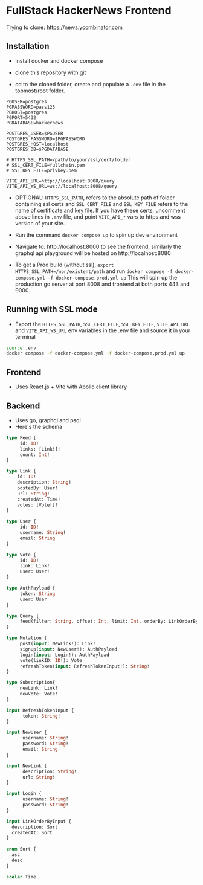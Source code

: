 # FullStack HackerNews Frontend

Trying to clone: https://news.ycombinator.com

## Installation

- Install docker and docker compose

- clone this repository with git

- cd to the cloned folder, create and populate a `.env` file in the topmost/root folder.

```shell
PGUSER=postgres
PGPASSWORD=pass123
PGHOST=postgres
PGPORT=5432
PGDATABASE=hackernews

POSTGRES_USER=$PGUSER
POSTGRES_PASSWORD=$PGPASSWORD
POSTGRES_HOST=localhost
POSTGRES_DB=$PGDATABASE

# HTTPS_SSL_PATH=/path/to/your/ssl/cert/folder
# SSL_CERT_FILE=fullchain.pem
# SSL_KEY_FILE=privkey.pem

VITE_API_URL=http://localhost:8008/query
VITE_API_WS_URL=ws://localhost:8008/query
```

- OPTIONAL: `HTTPS_SSL_PATH`, refers to the absolute path of folder containing ssl certs and `SSL_CERT_FILE` and `SSL_KEY_FILE` refers to the name of certificate and key file.
 If you have these certs, uncomment above lines in `.env` file, and point `VITE_API_*` vars to https and wss version of your site.

- Run the command `docker compose up` to spin up dev environment

- Navigate to: http://localhost:8000 to see the frontend, similarly the graphql api playground will be hosted on http://localhost:8080

- To get a Prod build (without ssl), `export HTTPS_SSL_PATH=/non/existent/path` and run `docker compose -f docker-compose.yml -f docker-compose.prod.yml up`
  This will spin up the production go server at port 8008 and frontend at both ports 443 and 9000.

## Running with SSL mode

- Export the `HTTPS_SSL_PATH`, `SSL_CERT_FILE`, `SSL_KEY_FILE`, `VITE_API_URL` and `VITE_API_WS_URL` env variables in the .env file and source it in your terminal

```sh
source .env
docker compose -f docker-compose.yml -f docker-compose.prod.yml up
```

## Frontend
- Uses React.js + Vite with Apollo client library

## Backend
- Uses go, graphql and psql
- Here's the schema

```graphql
type Feed {
     id: ID!
     links: [Link!]!
     count: Int!
}

type Link {
    id: ID!
    description: String!
    postedBy: User!
    url: String!
    createdAt: Time!
    votes: [Vote!]!
}

type User {
     id: ID!
     username: String!
     email: String
}

type Vote {
     id: ID!
     link: Link!
     user: User!
}

type AuthPayload {
     token: String
     user: User
}

type Query {
     feed(filter: String, offset: Int, limit: Int, orderBy: LinkOrderByInput): Feed!
}

type Mutation {
     post(input: NewLink!): Link!
     signup(input: NewUser!): AuthPayload
     login(input: Login!): AuthPayload
     vote(linkID: ID!): Vote
     refreshToken(input: RefreshTokenInput!): String!
}

type Subscription{
     newLink: Link!
     newVote: Vote!
}

input RefreshTokenInput {
      token: String!
}

input NewUser {
      username: String!
      password: String!
      email: String
}

input NewLink {
      description: String!
      url: String!
}

input Login {
      username: String!
      password: String!
}

input LinkOrderByInput {
  description: Sort
  createdAt: Sort
}

enum Sort {
  asc
  desc
}

scalar Time
```

